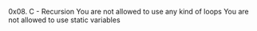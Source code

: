 0x08. C - Recursion
You are not allowed to use any kind of loops
You are not allowed to use static variables
